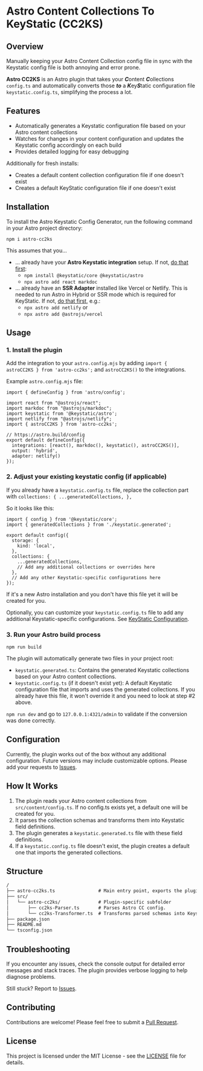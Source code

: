 # Astro Content Collections To KeyStatic (CC2KS)

## Overview

Manually keeping your Astro Content Collection config file in sync with the Keystatic config file is both annoying and error prone.

**Astro CC2KS** is an Astro plugin that takes your ***C***ontent ***C***ollections `config.ts` and automatically converts those ***to*** a ***K***ey***S***tatic configuration file `keystatic.config.ts`, simplifying the process a lot.

## Features

- Automatically generates a Keystatic configuration file based on your Astro content collections 
- Watches for changes in your content configuration and updates the Keystatic config accordingly on each build
- Provides detailed logging for easy debugging

Additionally for fresh installs:
- Creates a default content collection configuration file if one doesn't exist
- Creates a default KeyStatic configuration file if one doesn't exist

## Installation

To install the Astro Keystatic Config Generator, run the following command in your Astro project directory:

`npm i astro-cc2ks`

This assumes that you... 
* ... already have your **Astro Keystatic integration** setup. If not, [do that first](https://docs.astro.build/en/guides/cms/keystatic/):
  * `npm install @keystatic/core @keystatic/astro`
  * `npx astro add react markdoc`
* ... already have an **SSR Adapter** installed like Vercel or Netlify. This is needed to run Astro in Hybrid or SSR mode which is required for KeyStatic. If not, [do that first](https://docs.astro.build/en/guides/integrations-guide/), e.g.:
  * `npx astro add netlify`
  or
  * `npx astro add @astrojs/vercel`

## Usage

### 1. Install the plugin
Add the integration to your `astro.config.mjs` by adding ``import { astroCC2KS } from 'astro-cc2ks';`` and `astroCC2KS()` to the integrations. 

Example `astro.config.mjs` file:

```
import { defineConfig } from 'astro/config';

import react from "@astrojs/react";
import markdoc from "@astrojs/markdoc";
import keystatic from '@keystatic/astro';
import netlify from "@astrojs/netlify";
import { astroCC2KS } from 'astro-cc2ks';

// https://astro.build/config
export default defineConfig({
  integrations: [react(), markdoc(), keystatic(), astroCC2KS()],
  output: 'hybrid',
  adapter: netlify()
});
```

### 2. Adjust your existing keystatic config (if applicable)
If you already have a `keystatic.config.ts` file, replace the collection part with `collections: {
    ...generatedCollections,
  },`

So it looks like this:
```
import { config } from '@keystatic/core';
import { generatedCollections } from './keystatic.generated';

export default config({
  storage: {
    kind: 'local',
  },
  collections: {
    ...generatedCollections,
    // Add any additional collections or overrides here
  },
  // Add any other Keystatic-specific configurations here
});
```
If it's a new Astro installation and you don't have this file yet it will be created for you.

Optionally, you can customize your `keystatic.config.ts` file to add any additional Keystatic-specific configurations. See [KeyStatic Configuration](https://keystatic.com/docs/configuration).

### 3. Run your Astro build process

`npm run build`

The plugin will automatically generate two files in your project root:

- `keystatic.generated.ts`: Contains the generated Keystatic collections based on your Astro content collections.
- `keystatic.config.ts` (if it doesn't exist yet): A default Keystatic configuration file that imports and uses the generated collections. If you already have this file, it won't override it and you need to look at step #2 above.

`npm run dev` and go to `127.0.0.1:4321/admin` to validate if the conversion was done correctly.

## Configuration

Currently, the plugin works out of the box without any additional configuration. Future versions may include customizable options. Please add your requests to [Issues](https://github.com/gxjansen/Astro-CC2KS/issues).

## How It Works

1. The plugin reads your Astro content collections from `src/content/config.ts`. If no config.ts exists yet, a default one will be created for you.
2. It parses the collection schemas and transforms them into Keystatic field definitions.
3. The plugin generates a `keystatic.generated.ts` file with these field definitions.
4. If a `keystatic.config.ts` file doesn't exist, the plugin creates a default one that imports the generated collections.

## Structure
```md
/
├── astro-cc2ks.ts                # Main entry point, exports the plugin
├── src/
│   └── astro-cc2ks/              # Plugin-specific subfolder
│       ├── cc2ks-Parser.ts       # Parses Astro CC config.
│       └── cc2ks-Transformer.ts  # Transforms parsed schemas into Keystatic config
├── package.json
├── README.md
└── tsconfig.json
```

## Troubleshooting

If you encounter any issues, check the console output for detailed error messages and stack traces. The plugin provides verbose logging to help diagnose problems.

Still stuck? Report to [Issues](https://github.com/gxjansen/Astro-CC2KS/issues).

## Contributing

Contributions are welcome! Please feel free to submit a [Pull Request](https://github.com/gxjansen/Astro-CC2KS/pulls).

## License

This project is licensed under the MIT License - see the [LICENSE](LICENSE) file for details.

